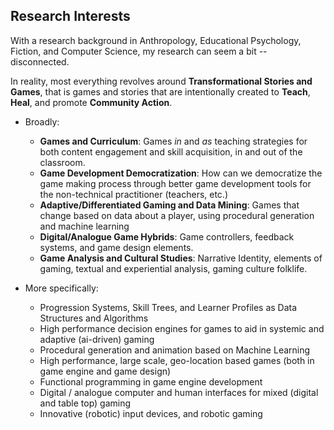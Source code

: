 ## Research Interests
With a research background in Anthropology, Educational Psychology, Fiction, and Computer Science, my research can seem a bit -- disconnected.

In reality, most everything revolves around **Transformational Stories and Games**, that is games and stories that are intentionally created to **Teach**, **Heal**, and promote **Community Action**.

- Broadly:
    - **Games and Curriculum**: Games *in* and *as* teaching strategies for both content engagement and skill acquisition, in and out of the classroom.
    - **Game Development Democratization**: How can we democratize the game making process through better game development tools for the non-technical practitioner (teachers, etc.)
    - **Adaptive/Differentiated Gaming and Data Mining**: Games that change based on data about a player, using procedural generation and machine learning
    - **Digital/Analogue Game Hybrids**: Game controllers, feedback systems, and game design elements.
    - **Game Analysis and Cultural Studies**: Narrative Identity, elements of gaming, textual and experiential analysis, gaming culture folklife.

- More specifically:
    - Progression Systems, Skill Trees, and Learner Profiles as Data Structures and Algorithms
    - High performance decision engines for games to aid in systemic and adaptive (ai-driven) gaming
    - Procedural generation and animation based on Machine Learning
    - High performance, large scale, geo-location based games (both in game engine and game design)
    - Functional programming in game engine development
    - Digital / analogue computer and human interfaces for mixed (digital and table top) gaming
    - Innovative (robotic) input devices, and robotic gaming